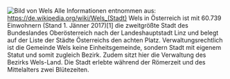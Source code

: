![Bild von Wels](https://upload.wikimedia.org/wikipedia/commons/thumb/8/84/Wels_-_Ledererturm.JPG/203px-Wels_-_Ledererturm.JPG "Picture of Ledererturm in Wels")
Alle Informationen entnommen aus: https://de.wikipedia.org/wiki/Wels_(Stadt)
Wels in Österreich ist mit 60.739 Einwohnern (Stand 1. Jänner 2017)[1] die zweitgrößte Stadt des Bundeslandes Oberösterreich nach der Landeshauptstadt Linz und belegt auf der Liste der Städte Österreichs den achten Platz. Verwaltungsrechtlich ist die Gemeinde Wels keine Einheitsgemeinde, sondern Stadt mit eigenem Statut und somit zugleich Bezirk. Zudem sitzt hier die Verwaltung des Bezirks Wels-Land. Die Stadt erlebte während der Römerzeit und des Mittelalters zwei Blütezeiten.
